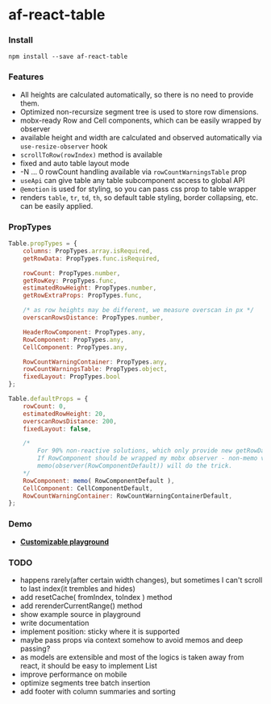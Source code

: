 # af-react-table

### Install
`npm install --save af-react-table`

### Features
* All heights are calculated automatically, so there is no need to provide them.
* Optimized non-recursize segment tree is used to store row dimensions.
* mobx-ready Row and Cell components, which can be easily wrapped by observer
* available height and width are calculated and observed automatically via `use-resize-observer` hook
* `scrollToRow(rowIndex)` method is available
* fixed and auto table layout mode
* -N ... 0 rowCount handling available via `rowCountWarningsTable` prop
* `useApi` can give table any table subcomponent access to global API
* `@emotion` is used for styling, so you can pass css prop to table wrapper
* renders `table`, `tr`, `td`, `th`, so default table styling, border collapsing, etc. can be easily applied.

### PropTypes
```javascript
Table.propTypes = {
    columns: PropTypes.array.isRequired,
    getRowData: PropTypes.func.isRequired,

    rowCount: PropTypes.number,
    getRowKey: PropTypes.func,
    estimatedRowHeight: PropTypes.number,
    getRowExtraProps: PropTypes.func,

    /* as row heights may be different, we measure overscan in px */
    overscanRowsDistance: PropTypes.number,

    HeaderRowComponent: PropTypes.any,
    RowComponent: PropTypes.any,
    CellComponent: PropTypes.any,

    RowCountWarningContainer: PropTypes.any,
    rowCountWarningsTable: PropTypes.object,
    fixedLayout: PropTypes.bool
};

Table.defaultProps = {
    rowCount: 0,
    estimatedRowHeight: 20,
    overscanRowsDistance: 200,
    fixedLayout: false,

    /*
        For 90% non-reactive solutions, which only provide new getRowData when data is changed, memo is ok.
        If RowComponent should be wrapped my mobx observer - non-memo version should be imported.
        memo(observer(RowComponentDefault)) will do the trick.
    */
    RowComponent: memo( RowComponentDefault ),
    CellComponent: CellComponentDefault,
    RowCountWarningContainer: RowCountWarningContainerDefault,
};
```

### Demo
* [**Customizable playground**](https://nowaalex.github.io/af-react-table/exampleAssets/)

### TODO
* happens rarely(after certain width changes), but sometimes I can't scroll to last index(it trembles and hides)
* add resetCache( fromIndex, toIndex ) method
* add rerenderCurrentRange() method
* show example source in playground
* write documentation
* implement position: sticky where it is supported
* maybe pass props via context somehow to avoid memos and deep passing?
* as models are extensible and most of the logics is taken away from react, it should be easy to implement List
* improve performance on mobile
* optimize segments tree batch insertion
* add footer with column summaries and sorting